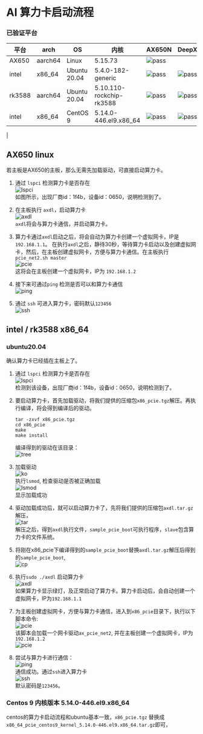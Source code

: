 # AI 算力卡启动流程

### 已验证平台
| 平台 |arch | OS  |内核      | AX650N         | DeepX|
|-----| --|--------|--- | ------------ |-----|
| AX650|aarch64|Linux | 5.15.73     | ![pass](https://img.shields.io/badge/pass-green)  |
| intel| x86_64 | Ubuntu 20.04|5.4.0-182-generic| ![pass](https://img.shields.io/badge/pass-green)   |![pass](https://img.shields.io/badge/pass-green)|
| rk3588 | aarch64|Ubuntu 20.04| 5.10.110-rockchip-rk3588| ![pass](https://img.shields.io/badge/pass-green)|![pass](https://img.shields.io/badge/pass-green)|
| intel|x86_64 | CentOS 9      |5.14.0-446.el9.x86_64 |    ![pass](https://img.shields.io/badge/pass-green)  | ![pass](https://img.shields.io/badge/pass-green)
|

## AX650 linux
若主板是AX650的主板，那么无需先加载驱动，可直接启动算力卡。  
1. 通过 `lspci` 检测算力卡是否存在  
![lspci](./assets/suanlika/1.png)  
如图所示，出现厂商id：1f4b，设备id：0650，说明检测到了。  

2. 在主板执行 `axdl`，启动算力卡  
![axdl](./assets/suanlika/2.png)  
`axdl`将会与算力卡通信，并启动算力卡。  

3. 算力卡通过`axdl`启动之后，将会自动为算力卡创建一个虚拟网卡，IP是`192.168.1.1`。 在执行`axdl`之后，静待30秒，等待算力卡启动以及创建虚拟网卡，然后，在主板创建虚拟网卡，方便与算力卡通信。在主板执行 `pcie_net2.sh master`    
![pcie](./assets/suanlika/3.png)  
这将会在主板创建一个虚拟网卡，IP为 `192.168.1.2`
  
4. 接下来可通过`ping` 检测是否可以和算力卡通信  
![ping](./assets/suanlika/4.png)

5. 通过 `ssh` 可进入算力卡，密码默认`123456`  
![ssh](./assets/suanlika/5.png)


## intel / rk3588 x86_64
### ubuntu20.04
确认算力卡已经插在主板上了。  
1. 通过 `lspci` 检测算力卡是否存在  
![lspci](./assets/suanlika/6.png)  
检测到该设备，出现厂商id：1f4b，设备id：0650，说明检测到了。  

2. 要启动算力卡，首先加载驱动，将我们提供的压缩包`x86_pcie.tgz`解压。再执行编译，将会得到编译后的驱动。
    ```
    tar -zxvf x86_pcie.tgz
    cd x86_pcie
    make
    make install
    ```
    编译得到的驱动在该目录：  
    ![tree](./assets/suanlika/7.png)  

3. 加载驱动  
 ![ko](./assets/suanlika/8.png)  
执行`lsmod`, 检查驱动是否被正确加载  
![lsmod](./assets/suanlika/9.png)  
显示加载成功  

4. 驱动加载成功后，就可以启动算力卡了，先将我们提供的压缩包`axdl.tar.gz` 解压，  
![tar](./assets/suanlika/10.png)  
解压之后，得到`axdl`执行文件，`sample_pcie_boot`可执行程序，`slave`包含算力卡的文件系统。  

5. 将刚在x86_pcie下编译得到的`sample_pcie_boot`替换`axdl.tar.gz`解压后得到的`sample_pcie_boot`,  
![cp](./assets/suanlika/11.png)  

6. 执行`sudo ./axdl` 启动算力卡  
![axdl](./assets/suanlika/12.png)  
如果算力卡显示绿灯，及正常启动了算力卡。算力卡启动后，会自动创建一个虚拟网卡，IP为`192.168.1.1`  

7. 为主板创建虚拟网卡，方便与算力卡通信，进入到`x86_pcie`目录下，执行以下脚本命令:  
![pcie](./assets/suanlika/13.png)  
该脚本会加载一个网卡驱动`ax_pcie_net2`, 并在主板创建一个虚拟网卡，IP为`192.168.1.2`  
![pcie](./assets/suanlika/14.png)  

8. 尝试与算力卡进行通信：  
![ping](./assets/suanlika/15.png)  
通信成功。通过`ssh`进入算力卡  
![ssh](./assets/suanlika/16.png)  
默认密码是`123456`。

### Centos 9 内核版本 5.14.0-446.el9.x86_64
centos的算力卡启动流程和ubuntu基本一致，`x86_pcie.tgz` 替换成 `x86_64_pcie_centos9_kernel_5.14.0-446.el9.x86_64.tar.gz`即可，